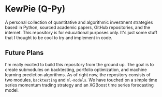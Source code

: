 # KewPie (Q-Py)
A personal collection of quantitative and algorithmic investment strategies based in Python, sourced academic papers, GitHub repositories, and the internet. This repository is for educational purposes only. It's just some stuff that I thought to be cool to try and implement in code.

## Future Plans
I'm really excited to build this repository from the ground up. The goal is to create submodules on backtesting, portfolio optimization, and machine learning prediction algorithms. As of right now, the repository consists of two modules, `backtesting` and `ml-models`. We have touched on a simple time series momentum trading strategy and an XGBoost time series forecasting model.
